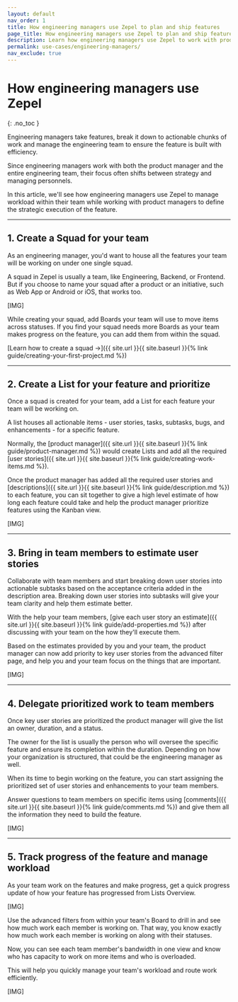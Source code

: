 ```yaml
---
layout: default
nav_order: 1
title: How engineering managers use Zepel to plan and ship features
page_title: How engineering managers use Zepel to plan and ship features
description: Learn how engineering managers use Zepel to work with product managers to plan features and manage the workload of the engineering team to route work efficiently.
permalink: use-cases/engineering-managers/
nav_exclude: true
---
```

# How engineering managers use Zepel
{: .no_toc }

Engineering managers take features, break it down to actionable chunks of work and manage the engineering team to ensure the feature is built with efficiency.


Since engineering managers work with both the product manager and the entire engineering team, their focus often shifts between strategy and managing personnels.

In this article, we'll see how engineering managers use Zepel to manage workload within their team while working with product managers to define the strategic execution of the feature.

---

## 1. Create a Squad for your team

As an engineering manager, you'd want to house all the features your team will be working on under one single squad. 

A squad in Zepel is usually a team, like Engineering, Backend, or Frontend. But if you choose to name your squad after a product or an initiative, such as Web App or Android or iOS, that works too.

[IMG]

While creating your squad, add Boards your team will use to move items across statuses. If you find your squad needs more Boards as your team makes progress on the feature, you can add them from within the squad.

[Learn how to create a squad →]({{ site.url }}{{ site.baseurl }}{% link guide/creating-your-first-project.md %})

---

## 2. Create a List for your feature and prioritize

Once a squad is created for your team, add a List for each feature your team will be working on. 

A list houses all actionable items - user stories, tasks, subtasks, bugs, and enhancements - for a specific feature. 

Normally, the [product manager]({{ site.url }}{{ site.baseurl }}{% link guide/product-manager.md %}) would create Lists and add all the required [user stories]({{ site.url }}{{ site.baseurl }}{% link guide/creating-work-items.md %}). 

Once the product manager has added all the required user stories and [descriptions]({{ site.url }}{{ site.baseurl }}{% link guide/description.md %}) to each feature, you can sit together to give a high level estimate of how long each feature could take and help the product manager prioritize features using the Kanban view.

[IMG]

---

## 3. Bring in team members to estimate user stories

Collaborate with team members and start breaking down user stories into actionable subtasks based on the acceptance criteria added in the description area. Breaking down user stories into subtasks will give your team clarity and help them estimate better.

With the help your team members, [give each user story an estimate]({{ site.url }}{{ site.baseurl }}{% link guide/add-properties.md %}) after discussing with your team on the how they'll execute them.

Based on the estimates provided by you and your team, the product manager can now add priority to key user stories from the advanced filter page, and help you and your team focus on the things that are important.

[IMG]

---

## 4. Delegate prioritized work to team members

Once key user stories are prioritized the product manager will give the list an owner, duration, and a status. 

The owner for the list is usually the person who will oversee the specific feature and ensure its completion within the duration. Depending on how your organization is structured, that could be the engineering manager as well.

When its time to begin working on the feature, you can start assigning the prioritized set of user stories and enhancements to your team members.

Answer questions to team members on specific items using [comments]({{ site.url }}{{ site.baseurl }}{% link guide/comments.md %}) and give them all the information they need to build the feature. 

[IMG]

---

## 5. Track progress of the feature and manage workload

As your team work on the features and make progress, get a quick progress update of how your feature has progressed from Lists Overview.

[IMG]

Use the advanced filters from within your team's Board to drill in and see how much work each member is working on. That way, you know exactly how much work each member is working on along with their statuses.

Now, you can see each team member's bandwidth in one view and know who has capacity to work on more items and who is overloaded.

This will help you quickly manage your team's workload and route work efficiently.

[IMG]